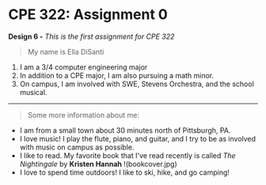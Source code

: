 # **CPE 322: Assignment 0**
**Design 6 -**
*This is the first assignment for CPE 322*
> My name is Ella DiSanti
1. I am a 3/4 computer engineering major
2. In addition to a CPE major, I am also pursuing a math minor.
3. On campus, I am involved with SWE, Stevens Orchestra, and the school musical.

---

> Some more information about me:
- I am from a small town about 30 minutes north of Pittsburgh, PA. 
- I love music! I play the flute, piano, and guitar, and I try to be as involved with music on campus as possible.
- I like to read. My favorite book that I've read recently is called *The Nightingale* by **Kristen Hannah** !(bookcover.jpg)
- I love to spend time outdoors! I like to ski, hike, and go camping!

  

